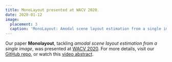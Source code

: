 ```yaml
---
title: MonoLayout presented at WACV 2020.
date: 2020-01-12
image:
  placement: 3
  caption: 'MonoLayout: Amodal scene layout estimation from a single image'
---
```


Our paper **Monolayout**, tackling _amodal scene layout estimation from a single image_, was presented at [WACV 2020](http://wacv20.wacv.net/). For more details, visit our [GitHub repo](https://github.com/hbutsuak95/monolayout), or watch this [video abstract](https://www.youtube.com/watch?v=HcroGyo6yRQ).
